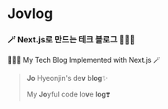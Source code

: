 # Jovlog

### 🪄 Next.js로 만드는 테크 블로그 👩🏻‍💻

👩🏻‍💻 My Tech Blog Implemented with Next.js 🪄

> **Jo** Hyeonjin's de**v** b**log**✨
>
> My **Jo**yful code lo**v**e **log**❣️

